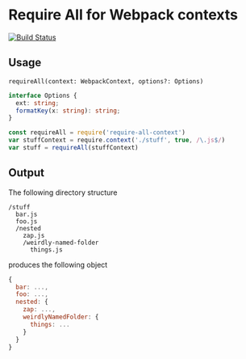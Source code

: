 # Require All for Webpack contexts

[![Build Status](https://travis-ci.org/jonjaques/require-all-context.svg?branch=master)](https://travis-ci.org/jonjaques/require-all-context)


## Usage

`requireAll(context: WebpackContext, options?: Options)`

```ts
interface Options {
  ext: string;
  formatKey(x: string): string;
}
```

```js
const requireAll = require('require-all-context')
var stuffContext = require.context('./stuff', true, /\.js$/)
var stuff = requireAll(stuffContext)
```


## Output

The following directory structure

```
/stuff
  bar.js
  foo.js
  /nested
    zap.js
    /weirdly-named-folder
      things.js
```

produces the following object

```js
{ 
  bar: ..., 
  foo: ..., 
  nested: {
    zap: ...,
    weirdlyNamedFolder: {
      things: ...
    }
  } 
}
```
